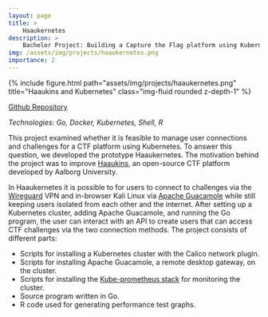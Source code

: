 ```yaml
---
layout: page
title: >
    Haaukernetes
description: >
    Bachelor Project: Building a Capture the Flag platform using Kubernetes
img: /assets/img/projects/haaukernetes.png
importance: 2
---
```


<div class="row">
    <div class="col-sm mt-3 mt-md-0">
        {% include figure.html path="assets/img/projects/haaukernetes.png" title="Haaukins and Kubernetes" class="img-fluid rounded z-depth-1" %}
    </div>
    <div class="col-sm mt-3 mt-md-0">
    </div>
</div>

[Github Repository](https://github.com/Mai-Sigurd/Haaukernetes)

*Technologies: Go, Docker, Kubernetes, Shell, R*

This project examined whether it is feasible to manage user connections and challenges for a CTF platform using Kubernetes. To answer this question, we developed the prototype Haaukernetes. The motivation behind the project was to improve  [Haaukins](https://docs.haaukins.com/), an open-source CTF platform developed by Aalborg University.

In Haaukernetes it is possible to for users to connect to challenges via the [Wireguard](https://www.wireguard.com/) VPN and in-browser Kali Linux via [Apache Guacamole](https://guacamole.apache.org/) while still keeping users isolated from each other and the internet. After setting up a Kubernetes cluster, adding Apache Guacamole, and running the Go program, the user can interact with an API to create users that can access CTF challenges via the two connection methods. The project consists of different parts:

- Scripts for installing a Kubernetes cluster with the Calico network plugin.
- Scripts for installing Apache Guacamole, a remote desktop gateway, on the cluster.
- Scripts for installing the [Kube-prometheus stack](https://github.com/prometheus-community/helm-charts/tree/main/charts/kube-prometheus-stack) for monitoring the cluster.
- Source program written in Go.
- R code used for generating performance test graphs.